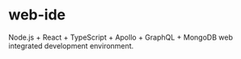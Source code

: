 # web-ide
Node.js + React + TypeScript + Apollo + GraphQL + MongoDB web integrated development environment.
